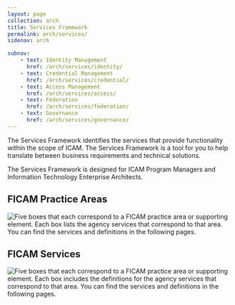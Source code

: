 ```yaml
---
layout: page
collection: arch
title: Services Framework
permalink: arch/services/
sidenav: arch

subnav:
    - text: Identity Management
      href: /arch/services/identity/
    - text: Credential Management
      href: /arch/services/credential/
    - text: Access Management
      href: /arch/services/access/
    - text: Federation
      href: /arch/services/federation/
    - text: Governance
      href: /arch/services/governance/
---
```


The Services Framework identifies the services that provide functionality within the scope of ICAM. The Services Framework is a tool for you to help translate between business requirements and technical solutions.

The Services Framework is designed for ICAM Program Managers and Information Technology Enterprise Architects.

## FICAM Practice Areas

![Five boxes that each correspond to a FICAM practice area or supporting element. Each box lists the agency services that correspond to that area. You can find the services and definitions in the following pages.]({{site.baseurl}}/assets/arch/services/ServicesOverview.png)

## FICAM Services

![Five boxes that each correspond to a FICAM practice area or supporting element. Each box includes the definitions for the agency services that correspond to that area. You can find the services and definitions in the following pages.]({{site.baseurl}}/assets/arch/services/ServicesDefinitions.png)

